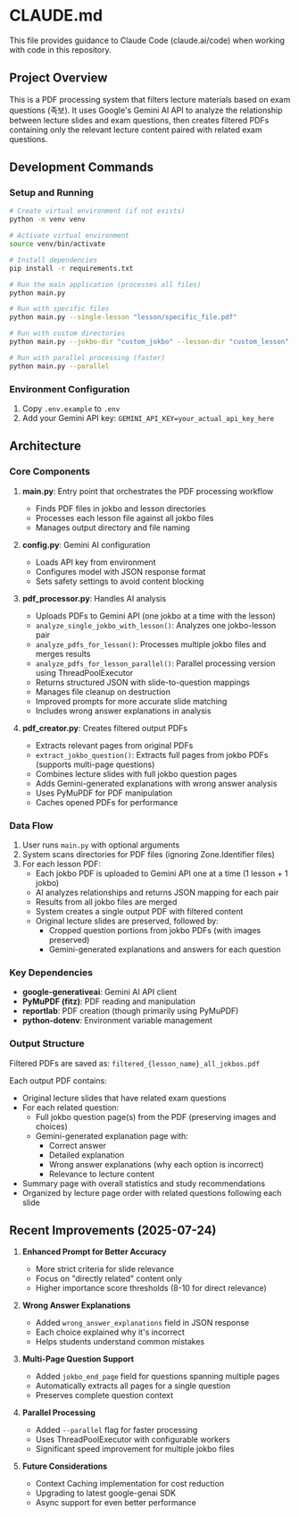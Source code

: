 # CLAUDE.md

This file provides guidance to Claude Code (claude.ai/code) when working with code in this repository.

## Project Overview

This is a PDF processing system that filters lecture materials based on exam questions (족보). It uses Google's Gemini AI API to analyze the relationship between lecture slides and exam questions, then creates filtered PDFs containing only the relevant lecture content paired with related exam questions.

## Development Commands

### Setup and Running
```bash
# Create virtual environment (if not exists)
python -m venv venv

# Activate virtual environment
source venv/bin/activate

# Install dependencies
pip install -r requirements.txt

# Run the main application (processes all files)
python main.py

# Run with specific files
python main.py --single-lesson "lesson/specific_file.pdf"

# Run with custom directories
python main.py --jokbo-dir "custom_jokbo" --lesson-dir "custom_lesson" --output-dir "custom_output"

# Run with parallel processing (faster)
python main.py --parallel
```

### Environment Configuration
1. Copy `.env.example` to `.env`
2. Add your Gemini API key: `GEMINI_API_KEY=your_actual_api_key_here`

## Architecture

### Core Components

1. **main.py**: Entry point that orchestrates the PDF processing workflow
   - Finds PDF files in jokbo and lesson directories
   - Processes each lesson file against all jokbo files
   - Manages output directory and file naming

2. **config.py**: Gemini AI configuration
   - Loads API key from environment
   - Configures model with JSON response format
   - Sets safety settings to avoid content blocking

3. **pdf_processor.py**: Handles AI analysis
   - Uploads PDFs to Gemini API (one jokbo at a time with the lesson)
   - `analyze_single_jokbo_with_lesson()`: Analyzes one jokbo-lesson pair
   - `analyze_pdfs_for_lesson()`: Processes multiple jokbo files and merges results
   - `analyze_pdfs_for_lesson_parallel()`: Parallel processing version using ThreadPoolExecutor
   - Returns structured JSON with slide-to-question mappings
   - Manages file cleanup on destruction
   - Improved prompts for more accurate slide matching
   - Includes wrong answer explanations in analysis

4. **pdf_creator.py**: Creates filtered output PDFs
   - Extracts relevant pages from original PDFs
   - `extract_jokbo_question()`: Extracts full pages from jokbo PDFs (supports multi-page questions)
   - Combines lecture slides with full jokbo question pages
   - Adds Gemini-generated explanations with wrong answer analysis
   - Uses PyMuPDF for PDF manipulation
   - Caches opened PDFs for performance

### Data Flow

1. User runs `main.py` with optional arguments
2. System scans directories for PDF files (ignoring Zone.Identifier files)
3. For each lesson PDF:
   - Each jokbo PDF is uploaded to Gemini API one at a time (1 lesson + 1 jokbo)
   - AI analyzes relationships and returns JSON mapping for each pair
   - Results from all jokbo files are merged
   - System creates a single output PDF with filtered content
   - Original lecture slides are preserved, followed by:
     - Cropped question portions from jokbo PDFs (with images preserved)
     - Gemini-generated explanations and answers for each question

### Key Dependencies

- **google-generativeai**: Gemini AI API client
- **PyMuPDF (fitz)**: PDF reading and manipulation
- **reportlab**: PDF creation (though primarily using PyMuPDF)
- **python-dotenv**: Environment variable management

### Output Structure

Filtered PDFs are saved as: `filtered_{lesson_name}_all_jokbos.pdf`

Each output PDF contains:
- Original lecture slides that have related exam questions
- For each related question:
  - Full jokbo question page(s) from the PDF (preserving images and choices)
  - Gemini-generated explanation page with:
    - Correct answer
    - Detailed explanation
    - Wrong answer explanations (why each option is incorrect)
    - Relevance to lecture content
- Summary page with overall statistics and study recommendations
- Organized by lecture page order with related questions following each slide

## Recent Improvements (2025-07-24)

1. **Enhanced Prompt for Better Accuracy**
   - More strict criteria for slide relevance
   - Focus on "directly related" content only
   - Higher importance score thresholds (8-10 for direct relevance)

2. **Wrong Answer Explanations**
   - Added `wrong_answer_explanations` field in JSON response
   - Each choice explained why it's incorrect
   - Helps students understand common mistakes

3. **Multi-Page Question Support**
   - Added `jokbo_end_page` field for questions spanning multiple pages
   - Automatically extracts all pages for a single question
   - Preserves complete question context

4. **Parallel Processing**
   - Added `--parallel` flag for faster processing
   - Uses ThreadPoolExecutor with configurable workers
   - Significant speed improvement for multiple jokbo files

5. **Future Considerations**
   - Context Caching implementation for cost reduction
   - Upgrading to latest google-genai SDK
   - Async support for even better performance